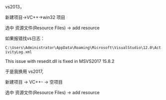 vs2013，

新建项目->VC++->win32 项目

选中 资源文件(Resource Files) -> add resource

如果报错找vs日志：

```C:\Users\Administrator\AppData\Roaming\Microsoft\VisualStudio\12.0\ActivityLog.xml```

This issue with resedit.dll is fixed in MSVS2017 15.8.2

于是我换用 vs2017,

新建项目 -> VC++- -> 空项目

选中 资源文件(Resource Files) -> add resource

